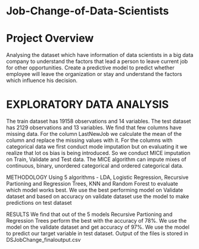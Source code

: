 # Job-Change-of-Data-Scientists

# Project Overview 
Analysing the dataset which have information of data scientists in a big data company to understand the factors that lead a person to leave current job for other opportunities. 
Create a predictive model to predict whether employee will leave the organization or stay and understand the factors which influence his decision.

# EXPLORATORY DATA ANALYSIS
The train dataset has 19158 observations and 14 variables. The test dataset has 2129 observations and 13 variables. 
We find that few columns have missing data. For the column LastNewJob we calculate the mean of the column and replace the missing values with it. 
For the columns with categorical data we first conduct mode imputation but on evaluating it we realize that lot os bias is being introduced.
So we conduct MICE imputation on Train, Validate and Test data. The MICE algorithm can impute mixes of continuous, binary, unordered categorical and ordered categorical data.

METHODOLOGY
Using 5 algorithms - LDA, Logistic Regression, Recursive Partioning and Regression Trees, KNN and Random Forest to evaluate which model works best.
We use the best performing model on Validate dataset and based on accuracy on validate dataset use the model to make predictions on test dataset

RESULTS
We find that out of the 5 models Recursive Partioning and Regression Trees perform the best with the accuracy of 78%. 
We use the model on the validate dataset and get accuracy of 97%. We use the model to predict our target variable in test dataset. Output of the files is 
stored in DSJobChange_finaloutput.csv



